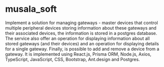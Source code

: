 # musala_soft
Implement a solution for managing gateways - master devices that control multiple peripheral devices storing information about these gateways and their associated devices, the information is stored in a postgres database. The service also offer an operation for displaying information about all stored gateways (and their devices) and an operation for displaying details for a single gateway. Finally, is possible to add and remove a device from a gateway. It is implemented using React.js, Prisma ORM, Node.js, Axios, TypeScript, JavaScript, CSS, Bootstrap, Ant.design and Postgres.
